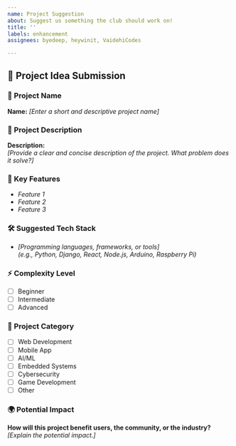```yaml
---
name: Project Suggestion
about: Suggest us something the club should work on!
title: ''
labels: enhancement
assignees: byedeep, heywinit, VaidehiCodes

---
```


## 🚀 Project Idea Submission

### 📌 Project Name
**Name:** _[Enter a short and descriptive project name]_

### 📝 Project Description
**Description:**  
_[Provide a clear and concise description of the project. What problem does it solve?]_

### 🌟 Key Features
- _Feature 1_
- _Feature 2_
- _Feature 3_

### 🛠️ Suggested Tech Stack
- _[Programming languages, frameworks, or tools]_  
  _(e.g., Python, Django, React, Node.js, Arduino, Raspberry Pi)_

### ⚡ Complexity Level
- [ ] Beginner  
- [ ] Intermediate  
- [ ] Advanced  

### 🎯 Project Category
- [ ] Web Development  
- [ ] Mobile App  
- [ ] AI/ML  
- [ ] Embedded Systems  
- [ ] Cybersecurity  
- [ ] Game Development  
- [ ] Other  

### 🌍 Potential Impact
**How will this project benefit users, the community, or the industry?**  
_[Explain the potential impact.]_
